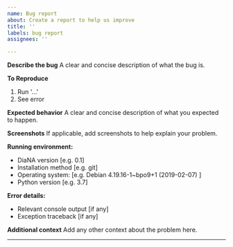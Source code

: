 ```yaml
---
name: Bug report
about: Create a report to help us improve
title: ''
labels: bug report
assignees: ''

---
```


**Describe the bug**
A clear and concise description of what the bug is.

**To Reproduce**
1. Run '...'
2. See error

**Expected behavior**
A clear and concise description of what you expected to happen.

**Screenshots**
If applicable, add screenshots to help explain your problem.

**Running environment:**
 - DiaNA version [e.g. 0.1]
 - Installation method [e.g. git]
 - Operating system: [e.g. Debian 4.19.16-1~bpo9+1 (2019-02-07) ]
 - Python version [e.g. 3.7]

**Error details:**
 - Relevant console output [if any]
 - Exception traceback [if any]

**Additional context**
Add any other context about the problem here.

---

